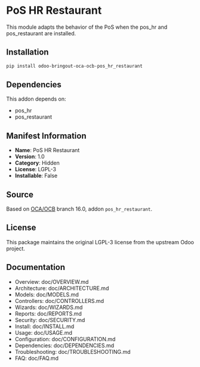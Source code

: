 # PoS HR Restaurant


This module adapts the behavior of the PoS when the pos_hr and pos_restaurant are installed.


## Installation

```bash
pip install odoo-bringout-oca-ocb-pos_hr_restaurant
```

## Dependencies

This addon depends on:
- pos_hr
- pos_restaurant

## Manifest Information

- **Name**: PoS HR Restaurant
- **Version**: 1.0
- **Category**: Hidden
- **License**: LGPL-3
- **Installable**: False

## Source

Based on [OCA/OCB](https://github.com/OCA/OCB) branch 16.0, addon `pos_hr_restaurant`.

## License

This package maintains the original LGPL-3 license from the upstream Odoo project.

## Documentation

- Overview: doc/OVERVIEW.md
- Architecture: doc/ARCHITECTURE.md
- Models: doc/MODELS.md
- Controllers: doc/CONTROLLERS.md
- Wizards: doc/WIZARDS.md
- Reports: doc/REPORTS.md
- Security: doc/SECURITY.md
- Install: doc/INSTALL.md
- Usage: doc/USAGE.md
- Configuration: doc/CONFIGURATION.md
- Dependencies: doc/DEPENDENCIES.md
- Troubleshooting: doc/TROUBLESHOOTING.md
- FAQ: doc/FAQ.md
